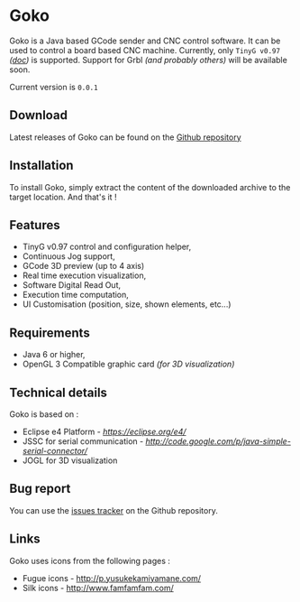 # Goko

Goko is a Java based GCode sender and CNC control software. It can be used to control a board based CNC machine. Currently, only ```TinyG v0.97``` *([doc](https://github.com/synthetos/TinyG/wiki))* is supported.
Support for Grbl _(and probably others)_ will be available soon.

Current version is ```0.0.1```

Download
--------
Latest releases of Goko can be found on the [Github repository](https://github.com/cncgoko/Goko/releases) 

Installation
------------
To install Goko, simply extract the content of the downloaded archive to the target location. And that's it !

Features
--------
- TinyG v0.97 control and configuration helper,
- Continuous Jog support,
- GCode 3D preview (up to 4 axis)
- Real time execution visualization,
- Software Digital Read Out,
- Execution time computation,
- UI Customisation (position, size, shown elements, etc...) 

Requirements
------------
- Java 6 or higher,
- OpenGL 3 Compatible graphic card *(for 3D visualization)*
 
Technical details
-----------------
Goko is based on :
- Eclipse e4 Platform - *https://eclipse.org/e4/*
- JSSC for serial communication - *http://code.google.com/p/java-simple-serial-connector/*
- JOGL for 3D visualization

Bug report
----------
You can use the [issues tracker](https://github.com/cncgoko/Goko/issues) on the Github repository.  

Links
-----
Goko uses icons from the following pages :
- Fugue icons  - http://p.yusukekamiyamane.com/
- Silk icons - http://www.famfamfam.com/

